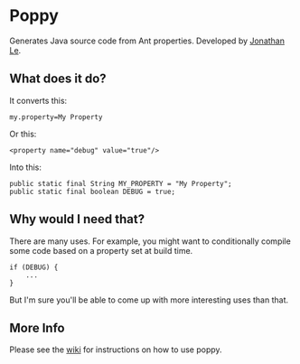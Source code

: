 Poppy
=====

Generates Java source code from Ant properties. Developed by [Jonathan Le][jle].

What does it do?
----------------

It converts this:

    my.property=My Property

Or this:

    <property name="debug" value="true"/>

Into this:

    public static final String MY_PROPERTY = "My Property";
    public static final boolean DEBUG = true;

Why would I need that?
----------------------

There are many uses. For example, you might want to conditionally compile some code based on a property set at build
time.

    if (DEBUG) {
        ...
    }

But I'm sure you'll be able to come up with more interesting uses than that.

More Info
---------

Please see the [wiki][wiki] for instructions on how to use poppy.

[jle]:http://twitter.com/jle
[wiki]:https://github.com/jonathanle/poppy/wiki
